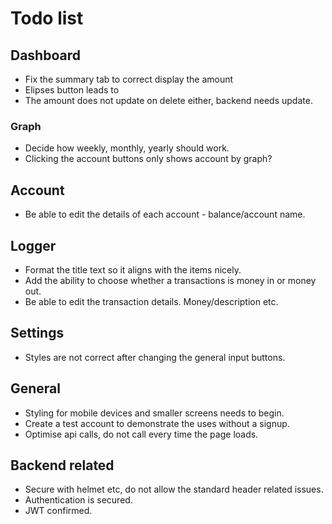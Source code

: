 # Todo list

## Dashboard

- Fix the summary tab to correct display the amount
- Elipses button leads to <EDIT> <REBALANCE> 
- The amount does not update on delete either, backend needs update.

### Graph
- Decide how weekly, monthly, yearly should work. 
- Clicking the account buttons only shows account by graph?

## Account

- Be able to edit the details of each account - balance/account name.

## Logger

- Format the title text so it aligns with the items nicely.
- Add the ability to choose whether a transactions is money in or money out.
- Be able to edit the transaction details. Money/description etc.

## Settings

- Styles are not correct after changing the general input buttons.

## General

- Styling for mobile devices and smaller screens needs to begin.
- Create a test account to demonstrate the uses without a signup.
- Optimise api calls, do not call every time the page loads.


## Backend related
* Secure with helmet etc, do not allow the standard header related issues. 
* Authentication is secured. 
* JWT confirmed. 
